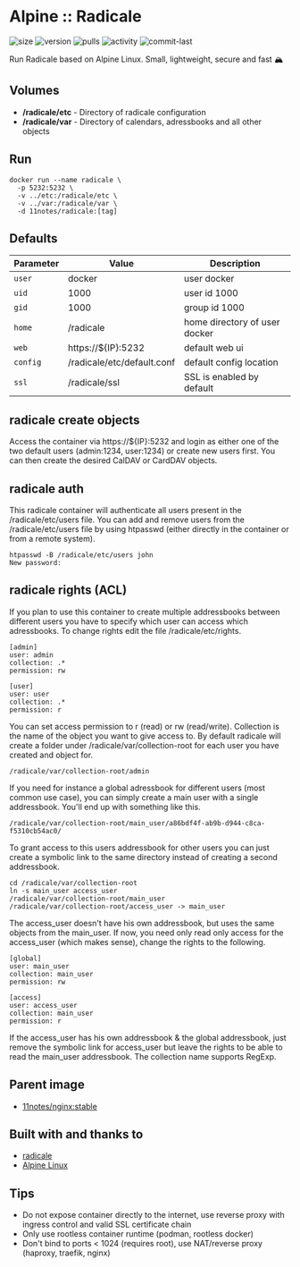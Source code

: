 # Alpine :: Radicale
![size](https://img.shields.io/docker/image-size/11notes/radicale/3.1.8?color=0eb305) ![version](https://img.shields.io/docker/v/11notes/radicale?color=eb7a09) ![pulls](https://img.shields.io/docker/pulls/11notes/radicale?color=2b75d6) ![activity](https://img.shields.io/github/commit-activity/m/11notes/docker-radicale?color=c91cb8) ![commit-last](https://img.shields.io/github/last-commit/11notes/docker-radicale?color=c91cb8)

Run Radicale based on Alpine Linux. Small, lightweight, secure and fast 🏔️

## Volumes
* **/radicale/etc** - Directory of radicale configuration
* **/radicale/var** - Directory of calendars, adressbooks and all other objects

## Run
```shell
docker run --name radicale \
  -p 5232:5232 \
  -v ../etc:/radicale/etc \
  -v ../var:/radicale/var \
  -d 11notes/radicale:[tag]
```

## Defaults
| Parameter | Value | Description |
| --- | --- | --- |
| `user` | docker | user docker |
| `uid` | 1000 | user id 1000 |
| `gid` | 1000 | group id 1000 |
| `home` | /radicale | home directory of user docker |
| `web` | https://${IP}:5232 | default web ui |
| `config` | /radicale/etc/default.conf | default config location |
| `ssl` | /radicale/ssl | SSL is enabled by default |

## radicale create objects
Access the container via https://${IP}:5232 and login as either one of the two default users (admin:1234, user:1234) or create new users first. You can then create the desired CalDAV or CardDAV objects.

## radicale auth
This radicale container will authenticate all users present in the /radicale/etc/users file. You can add and remove users from the /radicale/etc/users file by using htpasswd (either directly in the container or from a remote system).

```shell
htpasswd -B /radicale/etc/users john
New password:
```

## radicale rights (ACL)
If you plan to use this container to create multiple addressbooks between different users you have to specify which user can access which adressbooks. To change rights edit the file /radicale/etc/rights.

```shell
[admin]
user: admin
collection: .*
permission: rw

[user]
user: user
collection: .*
permission: r
```

You can set access permission to r (read) or rw (read/write). Collection is the name of the object you want to give access to. By default radicale will create a folder under /radicale/var/collection-root for each user you have created and object for.

```shell
/radicale/var/collection-root/admin
```

If you need for instance a global adressbook for different users (most common use case), you can simply create a main user with a single addressbook. You'll end up with something like this.

```shell
/radicale/var/collection-root/main_user/a86bdf4f-ab9b-d944-c8ca-f5310cb54ac0/
```

To grant access to this users addressbook for other users you can just create a symbolic link to the same directory instead of creating a second addressbook.

```shell
cd /radicale/var/collection-root
ln -s main_user access_user
/radicale/var/collection-root/main_user
/radicale/var/collection-root/access_user -> main_user
```

The access_user doesn't have his own addressbook, but uses the same objects from the main_user. If now, you need only read only access for the access_user (which makes sense), change the rights to the following.

```shell
[global]
user: main_user
collection: main_user
permission: rw

[access]
user: access_user
collection: main_user
permission: r
```

If the access_user has his own addressbook & the global addressbook, just remove the symbolic link for access_user but leave the rights to be able to read the main_user addressbook. The collection name supports RegExp.

## Parent image
* [11notes/nginx:stable](https://github.com/11notes/docker-nginx)

## Built with and thanks to
* [radicale](https://radicale.org/about)
* [Alpine Linux](https://alpinelinux.org)

## Tips
* Do not expose container directly to the internet, use reverse proxy with ingress control and valid SSL certificate chain
* Only use rootless container runtime (podman, rootless docker)
* Don't bind to ports < 1024 (requires root), use NAT/reverse proxy (haproxy, traefik, nginx)